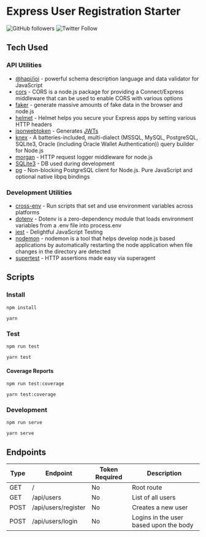 # Express User Registration Starter

![GitHub followers](https://img.shields.io/github/followers/mranthonysutton?label=Follow&style=social)
![Twitter Follow](https://img.shields.io/twitter/follow/mranthonysutton?style=social)

## Tech Used

### API Utilities

- [@hapi/joi](https://www.npmjs.com/package/joi) - powerful schema description language and data validator for JavaScript
- [cors](https://www.npmjs.com/package/cors) - CORS is a node.js package for providing a Connect/Express middleware that can be used to enable CORS with various options
- [faker](https://www.npmjs.com/package/faker) - generate massive amounts of fake data in the browser and node.js
- [helmet](https://www.npmjs.com/package/helmet) - Helmet helps you secure your Express apps by setting various HTTP headers
- [jsonwebtoken](https://www.npmjs.com/package/jsonwebtoken) - Generates [JWTs](https://jwt.io/)
- [knex](https://www.npmjs.com/package/knex) - A batteries-included, multi-dialect (MSSQL, MySQL, PostgreSQL, SQLite3, Oracle (including Oracle Wallet Authentication)) query builder for Node.js
- [morgan](https://www.npmjs.com/package/morgan) - HTTP request logger middleware for node.js
- [SQLite3](https://www.npmjs.com/package/sqlite3) - DB used during development
- [pg](https://www.npmjs.com/package/pg) - Non-blocking PostgreSQL client for Node.js. Pure JavaScript and optional native libpq bindings

### Development Utilities

- [cross-env](https://www.npmjs.com/package/cross-env) - Run scripts that set and use environment variables across platforms
- [dotenv](https://www.npmjs.com/package/dotenv) - Dotenv is a zero-dependency module that loads environment variables from a .env file into process.env
- [jest](https://www.npmjs.com/package/jest) - Delightful JavaScript Testing
- [nodemon](https://www.npmjs.com/package/nodemon) - nodemon is a tool that helps develop node.js based applications by automatically restarting the node application when file changes in the directory are detected
- [supertest](https://www.npmjs.com/package/supertest) - HTTP assertions made easy via superagent

## Scripts

### Install

```
npm install
```

```
yarn
```

### Test

```
npm run test
```

```
yarn test
```

#### Coverage Reports

```
npm run test:coverage
```

```
yarn test:coverage
```

### Development

```
npm run serve
```

```
yarn serve
```

## Endpoints

| Type | Endpoint            | Token Required | Description                            |
| ---- | ------------------- | -------------- | -------------------------------------- |
| GET  | /                   | No             | Root route                             |
| GET  | /api/users          | No             | List of all users                      |
| POST | /api/users/register | No             | Creates a new user                     |
| POST | /api/users/login    | No             | Logins in the user based upon the body |
